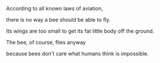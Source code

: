   
According to all known laws
of aviation,
  
there is no way a bee
should be able to fly.
  
Its wings are too small to get
its fat little body off the ground.
  
The bee, of course, flies anyway
 
because bees don't care
what humans think is impossible.
